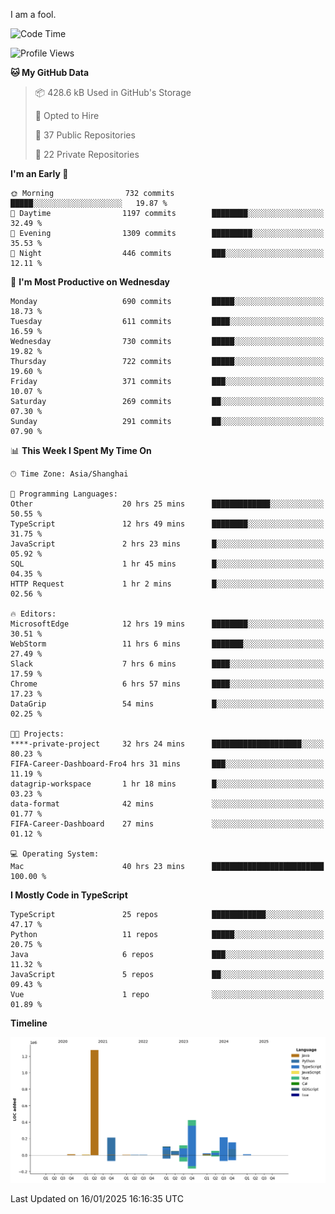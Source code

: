 I am a fool.

<!--START_SECTION:waka-->
![Code Time](http://img.shields.io/badge/Code%20Time-2%2C440%20hrs%2021%20mins-blue)

![Profile Views](http://img.shields.io/badge/Profile%20Views-1-blue)

**🐱 My GitHub Data** 

> 📦 428.6 kB Used in GitHub's Storage 
 > 
> 💼 Opted to Hire
 > 
> 📜 37 Public Repositories 
 > 
> 🔑 22 Private Repositories 
 > 
**I'm an Early 🐤** 

```text
🌞 Morning                732 commits         █████░░░░░░░░░░░░░░░░░░░░   19.87 % 
🌆 Daytime                1197 commits        ████████░░░░░░░░░░░░░░░░░   32.49 % 
🌃 Evening                1309 commits        █████████░░░░░░░░░░░░░░░░   35.53 % 
🌙 Night                  446 commits         ███░░░░░░░░░░░░░░░░░░░░░░   12.11 % 
```
📅 **I'm Most Productive on Wednesday** 

```text
Monday                   690 commits         █████░░░░░░░░░░░░░░░░░░░░   18.73 % 
Tuesday                  611 commits         ████░░░░░░░░░░░░░░░░░░░░░   16.59 % 
Wednesday                730 commits         █████░░░░░░░░░░░░░░░░░░░░   19.82 % 
Thursday                 722 commits         █████░░░░░░░░░░░░░░░░░░░░   19.60 % 
Friday                   371 commits         ███░░░░░░░░░░░░░░░░░░░░░░   10.07 % 
Saturday                 269 commits         ██░░░░░░░░░░░░░░░░░░░░░░░   07.30 % 
Sunday                   291 commits         ██░░░░░░░░░░░░░░░░░░░░░░░   07.90 % 
```


📊 **This Week I Spent My Time On** 

```text
🕑︎ Time Zone: Asia/Shanghai

💬 Programming Languages: 
Other                    20 hrs 25 mins      █████████████░░░░░░░░░░░░   50.55 % 
TypeScript               12 hrs 49 mins      ████████░░░░░░░░░░░░░░░░░   31.75 % 
JavaScript               2 hrs 23 mins       █░░░░░░░░░░░░░░░░░░░░░░░░   05.92 % 
SQL                      1 hr 45 mins        █░░░░░░░░░░░░░░░░░░░░░░░░   04.35 % 
HTTP Request             1 hr 2 mins         █░░░░░░░░░░░░░░░░░░░░░░░░   02.56 % 

🔥 Editors: 
MicrosoftEdge            12 hrs 19 mins      ████████░░░░░░░░░░░░░░░░░   30.51 % 
WebStorm                 11 hrs 6 mins       ███████░░░░░░░░░░░░░░░░░░   27.49 % 
Slack                    7 hrs 6 mins        ████░░░░░░░░░░░░░░░░░░░░░   17.59 % 
Chrome                   6 hrs 57 mins       ████░░░░░░░░░░░░░░░░░░░░░   17.23 % 
DataGrip                 54 mins             █░░░░░░░░░░░░░░░░░░░░░░░░   02.25 % 

🐱‍💻 Projects: 
****-private-project     32 hrs 24 mins      ████████████████████░░░░░   80.23 % 
FIFA-Career-Dashboard-Fro4 hrs 31 mins       ███░░░░░░░░░░░░░░░░░░░░░░   11.19 % 
datagrip-workspace       1 hr 18 mins        █░░░░░░░░░░░░░░░░░░░░░░░░   03.23 % 
data-format              42 mins             ░░░░░░░░░░░░░░░░░░░░░░░░░   01.77 % 
FIFA-Career-Dashboard    27 mins             ░░░░░░░░░░░░░░░░░░░░░░░░░   01.12 % 

💻 Operating System: 
Mac                      40 hrs 23 mins      █████████████████████████   100.00 % 
```

**I Mostly Code in TypeScript** 

```text
TypeScript               25 repos            ████████████░░░░░░░░░░░░░   47.17 % 
Python                   11 repos            █████░░░░░░░░░░░░░░░░░░░░   20.75 % 
Java                     6 repos             ███░░░░░░░░░░░░░░░░░░░░░░   11.32 % 
JavaScript               5 repos             ██░░░░░░░░░░░░░░░░░░░░░░░   09.43 % 
Vue                      1 repo              ░░░░░░░░░░░░░░░░░░░░░░░░░   01.89 % 
```



**Timeline**

![Lines of Code chart](https://raw.githubusercontent.com/VeejaLiu/VeejaLiu/master/assets/bar_graph.png)


 Last Updated on 16/01/2025 16:16:35 UTC
<!--END_SECTION:waka-->

